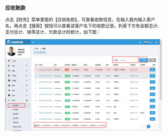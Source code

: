 ### 应收账款

点击【财务】菜单里面的【应收账款】，可查看收款信息，在输入框内输入客户名，再点击【搜索】按钮可以查看该客户名下的收款记录。列表下方有金额总计、支付总计、抹零总计、欠款总计的统计。如下图：

![](/assets/应收账款.jpg)

